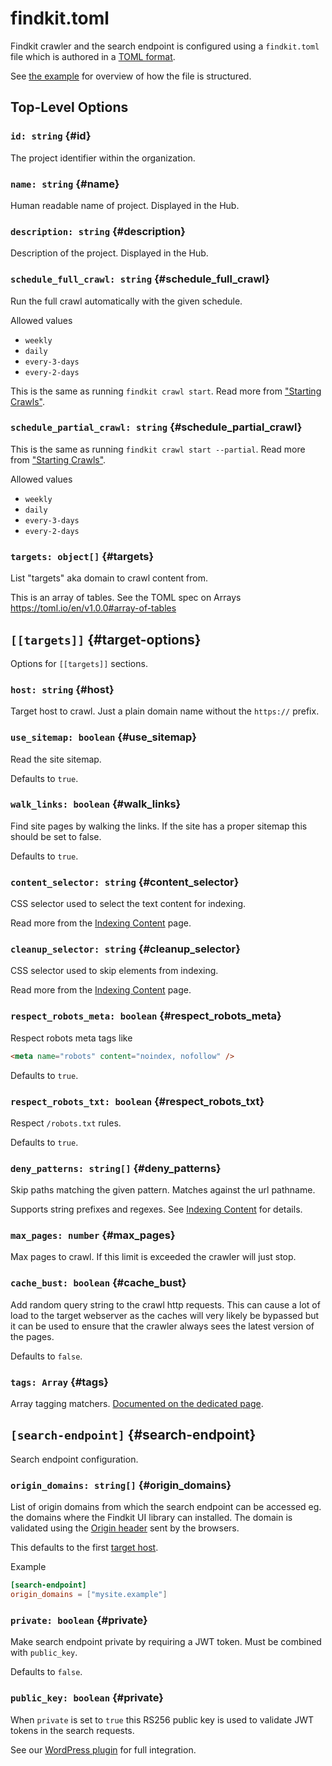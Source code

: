 # findkit.toml

Findkit crawler and the search endpoint is configured using a `findkit.toml`
file which is authored in a [TOML format](https://toml.io/).

See [the example](/toml/example) for overview of how the file is structured.

## Top-Level Options

### `id: string` {#id}

The project identifier within the organization.

### `name: string` {#name}

Human readable name of project. Displayed in the Hub.

### `description: string` {#description}

Description of the project. Displayed in the Hub.

### `schedule_full_crawl: string` {#schedule_full_crawl}

Run the full crawl automatically with the given schedule.

Allowed values

- `weekly`
- `daily`
- `every-3-days`
- `every-2-days`

This is the same as running `findkit crawl start`. Read more from ["Starting
Crawls"](/crawler/starting#full).

### `schedule_partial_crawl: string` {#schedule_partial_crawl}

This is the same as running `findkit crawl start --partial`.
Read more from ["Starting Crawls"](/crawler/starting#partial).

Allowed values

- `weekly`
- `daily`
- `every-3-days`
- `every-2-days`

### `targets: object[]` {#targets}

List "targets" aka domain to crawl content from.

This is an array of tables. See the TOML spec on Arrays <https://toml.io/en/v1.0.0#array-of-tables>

## `[[targets]]` {#target-options}

Options for `[[targets]]` sections.

### `host: string` {#host}

Target host to crawl. Just a plain domain name without the `https://` prefix.


### `use_sitemap: boolean` {#use_sitemap}

Read the site sitemap.

Defaults to `true`.

### `walk_links: boolean` {#walk_links}

Find site pages by walking the links. If the site has a proper sitemap this
should be set to false.

Defaults to `true`.

### `content_selector: string` {#content_selector}

CSS selector used to select the text content for indexing.

Read more from the [Indexing Content](/crawler/indexing) page.

### `cleanup_selector: string` {#cleanup_selector}

CSS selector used to skip elements from indexing.

Read more from the [Indexing Content](/crawler/indexing) page.

### `respect_robots_meta: boolean` {#respect_robots_meta}

Respect robots meta tags like

```html
<meta name="robots" content="noindex, nofollow" />
```

Defaults to `true`.

### `respect_robots_txt: boolean` {#respect_robots_txt}

Respect `/robots.txt` rules.

Defaults to `true`.

### `deny_patterns: string[]` {#deny_patterns}

Skip paths matching the given pattern.
Matches against the url pathname.

Supports string prefixes and regexes. See [Indexing Content](/crawler/indexing) for details.

### `max_pages: number` {#max_pages}

Max pages to crawl. If this limit is exceeded the crawler will just stop.

### `cache_bust: boolean` {#cache_bust}

Add random query string to the crawl http requests. This can cause a lot of load to
the target webserver as the caches will very likely be bypassed but it can be used to
ensure that the crawler always sees the latest version of the pages.

Defaults to `false`.

### `tags: Array` {#tags}

Array tagging matchers. [Documented on the dedicated page](tags).


## `[search-endpoint]` {#search-endpoint}

Search endpoint configuration.

### `origin_domains: string[]` {#origin_domains}

List of origin domains from which the search endpoint can be accessed eg. the
domains where the Findkit UI library can installed. The domain is validated
using the [Origin
header](https://developer.mozilla.org/en-US/docs/Web/HTTP/Headers/Origin) sent
by the browsers.

This defaults to the first [target host](#host).

Example

```toml
[search-endpoint]
origin_domains = ["mysite.example"]
```


### `private: boolean` {#private}

Make search endpoint private by requiring a JWT token. Must be combined with
`public_key`.

Defaults to `false`.


### `public_key: boolean` {#private}

When `private` is set to `true` this RS256 public key is used to validate JWT
tokens in the search requests.

See our [WordPress
plugin](https://github.com/findkit/wp-findkit#jwt-authentication) for full
integration.

